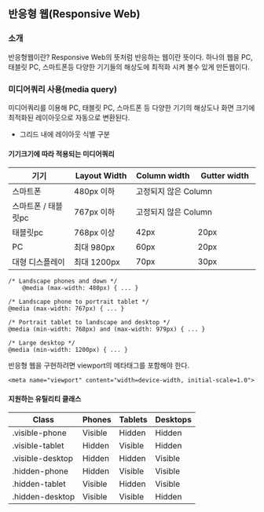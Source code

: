 <!--
layout: 'post'
section: 'Cornerstone Framework'
title: '반응형 웹'
outline: '반응형웹이란? (Responsive Web) Responsive Web의 뜻처럼 반응하는 웹이란 뜻이다. 하나의 웹을 PC, 태블릿 PC, 스마트폰등 다양한 기기들의 해상도에 최적화 시켜 볼수 있게 만든 웹이다. 미디어쿼리(media query)를 이용해 PC, 태블릿 PC, 스마트폰 등 다양한 기기의 해상도나 화면 크기에 최적화된 레이아웃으로 자동으로 변환된다...'
date: '2012-11-16'
tagstr: 'style'
subsection: 'Style'
order: '[3, 3]'
thumbnail: '3. Style.png'
-->

반응형 웹(Responsive Web)
----------------
### 소개

반응형웹이란? Responsive Web의 뜻처럼 반응하는 웹이란 뜻이다. 하나의 웹을 PC, 태블릿 PC, 스마트폰등 다양한 기기들의 해상도에 최적화 시켜 볼수 있게 만든웹이다.
	

### 미디어쿼리 사용(media query)

미디어쿼리를 이용해 PC, 태블릿 PC, 스마트폰 등 다양한 기기의 해상도나 화면 크기에 최적화된 레이아웃으로 자동으로 변환된다.

* 그리드 내에 레이아웃 식별 구분

#### 기기크기에 따라 적용되는 미디어쿼리

<table class="table table-bordered table-striped">
	<colgroup>
		<col width="25%" />
		<col width="25%" />
		<col width="25%" />
		<col width="" />
	</colgroup>
	<thead>
		<tr>
			<th class="fixed_table">기기</th>
			<th>Layout Width</th>
			<th>Column width</th>
			<th>Gutter width</th>
		</tr>
	</thead>
	<tbody>
		<tr>
			<td class="fixed_table">스마트폰</td>
			<td>480px 이하</td>
			<td colspan="2">고정되지 않은 Column</td>
		<tr>
			<td class="fixed_table">스마트폰 / 태블릿pc</td>
			<td>767px 이하</td>
			<td colspan="2">고정되지 않은 Column</td>
		</tr>
		<tr>
			<td class="fixed_table">태블릿pc</td>
			<td>768px 이상</td>
			<td>42px</td>
			<td>20px</td>
		</tr>
		<tr>
			<td class="fixed_table">PC</td>
			<td>최대 980px</td>
			<td>60px</td>
			<td>20px</td>
		</tr>
		<tr>
			<td class="fixed_table">대형 디스플레이</td>
			<td>최대  1200px</td>
			<td>70px</td>
			<td>30px</td>
		</tr>
	</tbody>
</table>

```
/* Landscape phones and down */
	@media (max-width: 480px) { ... }

/* Landscape phone to portrait tablet */
@media (max-width: 767px) { ... }

/* Portrait tablet to landscape and desktop */
@media (min-width: 768px) and (max-width: 979px) { ... }
 
/* Large desktop */
@media (min-width: 1200px) { ... }
```

반응형 웹을 구현하려면 viewport의 메타태그를 포함해야 한다.

```
<meta name="viewport" content="width=device-width, initial-scale=1.0">
```

#### 지원하는 유틸리티 클래스

<table class="table table-bordered table-striped"><thead>
<tr>
<th class="fixed_table">Class</th>
<th>Phones</th>
<th>Tablets</th>
<th>Desktops</th>
</tr>
</thead><tbody>
<tr>
<td class="fixed_table">.visible-phone</td>
<td>Visible</td>
<td>Hidden</td>
<td>Hidden</td>
</tr>
<tr>
<td class="fixed_table">.visible-tablet</td>
<td>Hidden</td>
<td>Visible</td>
<td>Hidden</td>
</tr>
<tr>
<td class="fixed_table">.visible-desktop</td>
<td>Hidden</td>
<td>Hidden</td>
<td>Visible</td>
</tr>
<tr>
<td class="fixed_table">.hidden-phone</td>
<td>Hidden</td>
<td>Visible</td>
<td>Visible</td>
</tr>
<tr>
<td class="fixed_table">.hidden-tablet</td>
<td>Visible</td>
<td>Hidden</td>
<td>Visible</td>
</tr>
<tr>
<td class="fixed_table">.hidden-desktop</td>
<td>Visible</td>
<td>Visible</td>
<td>Hidden</td>
</tr>
</tbody></table>